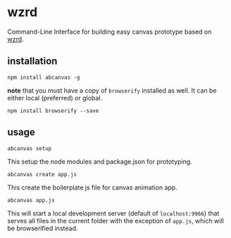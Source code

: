 # wzrd

Command-Line Interface for building easy canvas prototype based on [wzrd](https://www.npmjs.com/package/wzrd).


## installation

```
npm install abcanvas -g
```

**note** that you must have a copy of `browserify` installed as well. It can be either local (preferred) or global.

```
npm install browserify --save
```

## usage

```
abcanvas setup
```

This setup the node modules and package.json for prototyping.

```
abcanvas create app.js 
```

This create the boilerplate js file for canvas animation app.


```
abcanvas app.js
```

This will start a local development server (default of `localhost:9966`) that serves all files in the current folder with the exception of `app.js`, which will be browserified instead.
